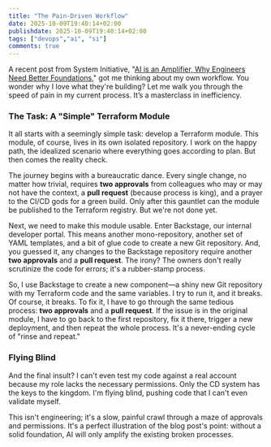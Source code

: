 ```yaml
---
title: "The Pain-Driven Workflow"
date: 2025-10-09T19:40:14+02:00
publishdate: 2025-10-09T19:40:14+02:00
tags: ["devops","ai", "si"]
comments: true
---
```


A recent post from System Initiative,
"[AI is an Amplifier, Why Engineers Need Better Foundations](https://www.systeminit.com/blog/ai-is-an-amplifier-why-engineers-need-better-foundations),"
got me thinking about my own workflow. You wonder why I love what they're
building? Let me walk you through the speed of pain in my current process. It’s
a masterclass in inefficiency.

### The Task: A "Simple" Terraform Module

It all starts with a seemingly simple task: develop a Terraform module. This
module, of course, lives in its own isolated repository. I work on the happy
path, the idealized scenario where everything goes according to plan. But then
comes the reality check.

The journey begins with a bureaucratic dance. Every single change, no matter how
trivial, requires **two approvals** from colleagues who may or may not have the
context, a **pull request** (because process is king), and a prayer to the CI/CD
gods for a green build. Only after this gauntlet can the module be published to
the Terraform registry. But we're not done yet.

Next, we need to make this module usable. Enter Backstage, our internal
developer portal. This means another mono-repository, another set of YAML
templates, and a bit of glue code to create a new Git repository. And, you
guessed it, any changes to the Backstage repository require another **two
approvals** and a **pull request**. The irony? The owners don't really
scrutinize the code for errors; it's a rubber-stamp process.

So, I use Backstage to create a new component—a shiny new Git repository with my
Terraform code and the same variables. I try to run it, and it breaks. Of
course, it breaks. To fix it, I have to go through the same tedious process:
**two approvals** and a **pull request**. If the issue is in the original
module, I have to go back to the first repository, fix it there, trigger a new
deployment, and then repeat the whole process. It's a never-ending cycle of
"rinse and repeat."

### Flying Blind

And the final insult? I can't even test my code against a real account because
my role lacks the necessary permissions. Only the CD system has the keys to the
kingdom. I'm flying blind, pushing code that I can't even validate myself.

This isn't engineering; it's a slow, painful crawl through a maze of approvals
and permissions. It's a perfect illustration of the blog post's point: without a
solid foundation, AI will only amplify the existing broken processes.

